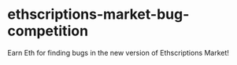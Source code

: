 # ethscriptions-market-bug-competition
Earn Eth for finding bugs in the new version of Ethscriptions Market!

